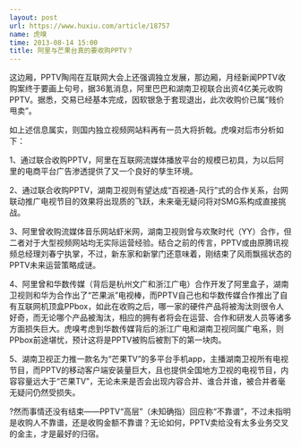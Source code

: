 ```yaml
---
layout: post
url: https://www.huxiu.com/article/18757
name: 虎嗅
time: 2013-08-14 15:00
title: 阿里与芒果台真的要收购PPTV？
---
```

这边厢，PPTV陶闯在互联网大会上还强调独立发展，那边厢，月经新闻PPTV收购案终于要画上句号，据36氪消息，阿里巴巴和湖南卫视联合出资4亿美元收购PPTV。据悉，交易已经基本完成，因软银急于套现退出，此次收购价已属“贱价甩卖”。

如上述信息属实，则国内独立视频网站料再有一员大将折戟。虎嗅对后市分析如下：

1、通过联合收购PPTV，阿里在互联网流媒体播放平台的规模已初具，为以后阿里的电商平台广告渗透提供了又一个良好的孳生环境。

2、通过联合收购PPTV，湖南卫视则有望达成“百视通-风行”式的合作关系，台网联动推广电视节目的效果将出现质的飞跃，未来毫无疑问将对SMG系构成直接挑战。

3、阿里曾收购流媒体音乐网站虾米网，湖南卫视则曾与欢聚时代（YY）合作，但二者对于大型视频网站均无实际运营经验。结合之前的传言，PPTV或由原腾讯视频总经理刘春宁执掌，不过，新东家和新掌门还意味着，刚结束了风雨飘摇状态的PPTV未来运营策略成谜。

4、阿里曾和华数传媒（背后是杭州文广和浙江广电）合作开发了阿里盒子，湖南卫视则和华为合作出了“芒果派”电视棒，而PPTV自己也和华数传媒合作推出了自有互联网机顶盒PPbox，如此在收购之后，哪一家的硬件产品将被淘汰则很令人好奇，而无论哪个产品被淘汰，相应的拥有者将会在运营、合作和研发人员等诸多方面损失巨大。虎嗅考虑到华数传媒背后的浙江广电和湖南卫视同属广电系，则PPbox前途堪忧，预计这将是PPTV被购后被割下的第一块肉。

5、湖南卫视正力推一款名为“芒果TV”的多平台手机app，主播湖南卫视所有电视节目，而PPTV的移动客户端安装量巨大，且也提供全国地方卫视的电视节目，内容容量远大于“芒果TV”，无论未来是否会出现内容合并、谁合并谁，被合并者毫无疑问仍然受损失。

?然而事情还没有结束——PPTV“高层”（未知确指）回应称“不靠谱”，不过未指明是收购人不靠谱，还是收购金额不靠谱？无论如何，PPTV卖给没有太多业务交叉的金主，才是最好的归宿。

